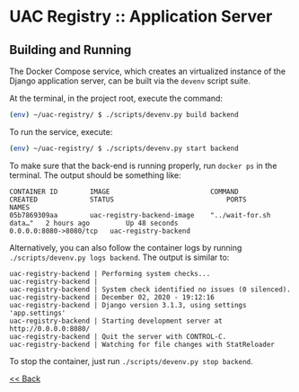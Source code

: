 # UAC Registry :: Application Server

## Building and Running

The Docker Compose service, which creates an virtualized instance of the Django application server, can be built via the `devenv` script suite.

At the terminal, in the project root, execute the command:
```bash
(env) ~/uac-registry/ $ ./scripts/devenv.py build backend
```

To run the service, execute:
```bash
(env) ~/uac-registry/ $ ./scripts/devenv.py start backend
```

To make sure that the back-end is running properly, run `docker ps` in the terminal. The output should be something like:
```
CONTAINER ID        IMAGE                         COMMAND                  CREATED             STATUS                            PORTS                    NAMES
05b7869309aa        uac-registry-backend-image    "../wait-for.sh data…"   2 hours ago         Up 48 seconds                     0.0.0.0:8080->8080/tcp   uac-registry-backend
```

Alternatively, you can also follow the container logs by running `./scripts/devenv.py logs backend`. The output is similar to:
```
uac-registry-backend | Performing system checks...
uac-registry-backend | 
uac-registry-backend | System check identified no issues (0 silenced).
uac-registry-backend | December 02, 2020 - 19:12:16
uac-registry-backend | Django version 3.1.3, using settings 'app.settings'
uac-registry-backend | Starting development server at http://0.0.0.0:8080/
uac-registry-backend | Quit the server with CONTROL-C.
uac-registry-backend | Watching for file changes with StatReloader
```

To stop the container, just run `./scripts/devenv.py stop backend`.

[<< Back](../../README.md)
